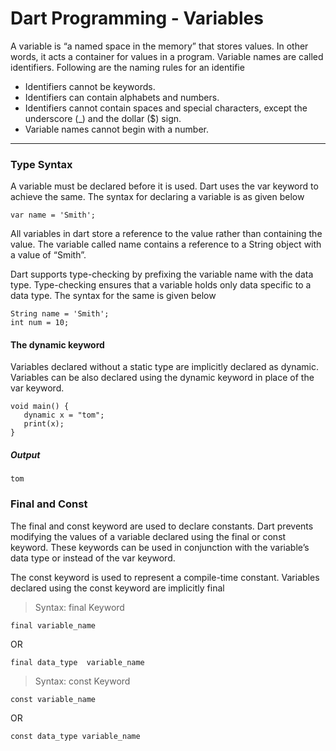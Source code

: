 # Dart Programming - Variables

<p>A variable is “a named space in the memory” that stores values. In other words, it acts a container for values in a program. Variable names are called identifiers. Following are the naming rules for an identifie</p>

<ul>
    <li>Identifiers cannot be keywords.</li>
    <li>Identifiers can contain alphabets and numbers.</li>
    <li>Identifiers cannot contain spaces and special characters, except the underscore (_) and the dollar ($) sign.</li>
    <li>Variable names cannot begin with a number.</li>
</ul>

------

### Type Syntax

<p>A variable must be declared before it is used. Dart uses the var keyword to achieve the same. The syntax for declaring a variable is as given below</p>

```
var name = 'Smith';
```

<p>
All variables in dart store a reference to the value rather than containing the value. The variable called name contains a reference to a String object with a value of “Smith”.</p>

<p>Dart supports type-checking by prefixing the variable name with the data type. Type-checking ensures that a variable holds only data specific to a data type. The syntax for the same is given below</p>

```
String name = 'Smith'; 
int num = 10;
```

#### The dynamic keyword

<p>Variables declared without a static type are implicitly declared as dynamic. Variables can be also declared using the dynamic keyword in place of the var keyword.</p>

```
void main() { 
   dynamic x = "tom"; 
   print(x);  
}
```
##### Output
```
tom
```

### Final and Const

<p>
The final and const keyword are used to declare constants. Dart prevents modifying the values of a variable declared using the final or const keyword. These keywords can be used in conjunction with the variable’s data type or instead of the var keyword.

The const keyword is used to represent a compile-time constant. Variables declared using the const keyword are implicitly final</p>

>Syntax: final Keyword

```
final variable_name
```
<p>OR</p>

```
final data_type  variable_name
```
>Syntax: const Keyword

```
const variable_name
```
<p>OR</p>

```
const data_type variable_name
```